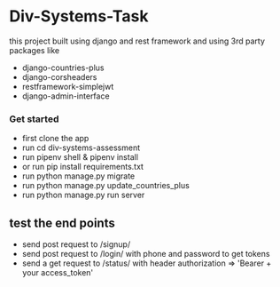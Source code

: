 # Div-Systems-Task

this project built using django and rest framework
and using 3rd party packages like

- django-countries-plus
- django-corsheaders
- restframework-simplejwt
- django-admin-interface

### Get started

- first clone the app
- run cd div-systems-assessment
- run pipenv shell & pipenv install
- or run pip install requirements.txt
- run python manage.py migrate
- run python manage.py update_countries_plus
- run python manage.py run server

## test the end points

- send post request to /signup/
- send post request to /login/ with phone and password to get tokens
- send a get request to /status/ with header authorization => 'Bearer + your access_token'

